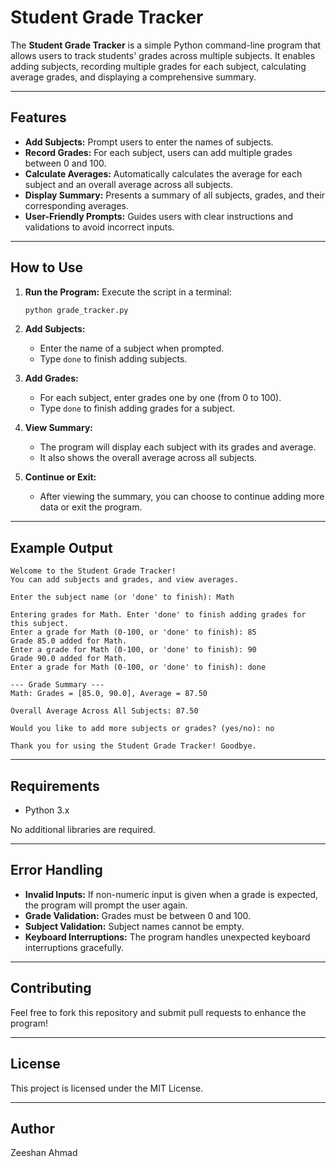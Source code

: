 # Student Grade Tracker

The **Student Grade Tracker** is a simple Python command-line program that allows users to track students' grades across multiple subjects. It enables adding subjects, recording multiple grades for each subject, calculating average grades, and displaying a comprehensive summary.

---

## Features
- **Add Subjects:** Prompt users to enter the names of subjects.
- **Record Grades:** For each subject, users can add multiple grades between 0 and 100.
- **Calculate Averages:** Automatically calculates the average for each subject and an overall average across all subjects.
- **Display Summary:** Presents a summary of all subjects, grades, and their corresponding averages.
- **User-Friendly Prompts:** Guides users with clear instructions and validations to avoid incorrect inputs.

---

## How to Use

1. **Run the Program:**
   Execute the script in a terminal:
   ```bash
   python grade_tracker.py
   ```

2. **Add Subjects:**
   - Enter the name of a subject when prompted.
   - Type `done` to finish adding subjects.

3. **Add Grades:**
   - For each subject, enter grades one by one (from 0 to 100).
   - Type `done` to finish adding grades for a subject.

4. **View Summary:**
   - The program will display each subject with its grades and average.
   - It also shows the overall average across all subjects.

5. **Continue or Exit:**
   - After viewing the summary, you can choose to continue adding more data or exit the program.

---

## Example Output
```
Welcome to the Student Grade Tracker!
You can add subjects and grades, and view averages.

Enter the subject name (or 'done' to finish): Math

Entering grades for Math. Enter 'done' to finish adding grades for this subject.
Enter a grade for Math (0-100, or 'done' to finish): 85
Grade 85.0 added for Math.
Enter a grade for Math (0-100, or 'done' to finish): 90
Grade 90.0 added for Math.
Enter a grade for Math (0-100, or 'done' to finish): done

--- Grade Summary ---
Math: Grades = [85.0, 90.0], Average = 87.50

Overall Average Across All Subjects: 87.50

Would you like to add more subjects or grades? (yes/no): no

Thank you for using the Student Grade Tracker! Goodbye.
```

---

## Requirements
- Python 3.x

No additional libraries are required.

---

## Error Handling
- **Invalid Inputs:** If non-numeric input is given when a grade is expected, the program will prompt the user again.
- **Grade Validation:** Grades must be between 0 and 100.
- **Subject Validation:** Subject names cannot be empty.
- **Keyboard Interruptions:** The program handles unexpected keyboard interruptions gracefully.

---

## Contributing
Feel free to fork this repository and submit pull requests to enhance the program!

---

## License
This project is licensed under the MIT License.

---

## Author
Zeeshan Ahmad

